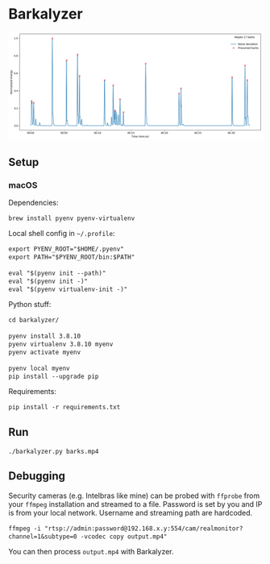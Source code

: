 # Barkalyzer

![image](./sample-plot.png)

## Setup

### macOS

Dependencies:

```
brew install pyenv pyenv-virtualenv
```

Local shell config in `~/.profile`:

```
export PYENV_ROOT="$HOME/.pyenv"
export PATH="$PYENV_ROOT/bin:$PATH"

eval "$(pyenv init --path)"
eval "$(pyenv init -)"
eval "$(pyenv virtualenv-init -)"
```

Python stuff:

```
cd barkalyzer/

pyenv install 3.8.10
pyenv virtualenv 3.8.10 myenv
pyenv activate myenv

pyenv local myenv
pip install --upgrade pip
```

Requirements:

```
pip install -r requirements.txt
```

## Run

```
./barkalyzer.py barks.mp4
```

## Debugging

Security cameras (e.g. Intelbras like mine) can be probed with `ffprobe` from your `ffmpeg` installation and streamed to a file. Password is set by you and IP is from your local network. Username and streaming path are hardcoded.

```
ffmpeg -i "rtsp://admin:password@192.168.x.y:554/cam/realmonitor?channel=1&subtype=0 -vcodec copy output.mp4"
```

You can then process `output.mp4` with Barkalyzer.
